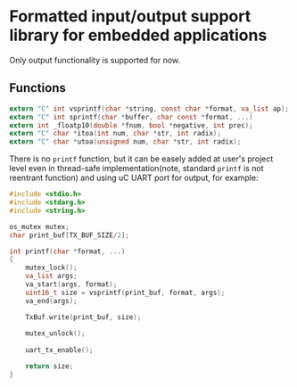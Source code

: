 # Formatted input/output support library for embedded applications

Only output functionality is supported for now.

## Functions

```C
extern "C" int vsprintf(char *string, const char *format, va_list ap);
extern "C" int sprintf(char *buffer, char const *format, ...)
extern int _floatp10(double *fnum, bool *negative, int prec);
extern "C" char *itoa(int num, char *str, int radix);
extern "C" char *utoa(unsigned num, char *str, int radix);

```

There is no `printf` function, but it can be easely added at user's project level even in thread-safe implementation(note, standard `printf` is not reentrant function) and using uC UART port for output, for example:

```C++
#include <stdio.h>
#include <stdarg.h>
#include <string.h>

os_mutex mutex;
char print_buf[TX_BUF_SIZE/2];

int printf(char *format, ...)
{
    mutex_lock();
    va_list args;
    va_start(args, format);
    uint16_t size = vsprintf(print_buf, format, args);
    va_end(args);

    TxBuf.write(print_buf, size);
    
    mutex_unlock();
    
    uart_tx_enable();

    return size;
}

```
